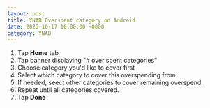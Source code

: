 ```yaml
---
layout: post
title: YNAB Overspent category on Android
date: 2025-10-17 10:00:00 -0000
category: YNAB
---
```


1. Tap **Home** tab
2. Tap banner displaying "# over spent categories"
3. Choose category you'd like to cover first
4. Select which category to cover this overspending from
5. If needed, seect other categories to cover remaining overspend.
6. Repeat until all categories covered.
7. Tap **Done**
